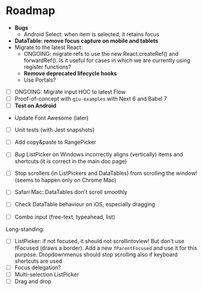 # Roadmap

* **Bugs**
  * Android Select: when item is selected, it retains focus
* **DataTable: remove focus capture on mobile and tablets**
* Migrate to the latest React:
    * ONGOING: migrate refs to use the new React.createRef() and forwardRef(). Is it useful for cases in which we are currently using register functions?
    * **Remove deprecated lifecycle hooks**
    * Use Portals?
* [ ] ONGOING: Migrate input HOC to latest Flow
* [ ] Proof-of-concept with `giu-examples` with Next 6 and Babel 7
* [ ] **Test on Android**

* Update Font Awesome (later)

* [ ] Unit tests (with Jest snapshots)

* [ ] Add copy&paste to RangePicker
* [ ] _Bug_ ListPicker on Windows incorrectly aligns (vertically) items and shortcuts (it _is_ correct in the main doc page)
* [ ] Stop scrollers (in ListPickers and DataTables) from scrolling the window! (seems to happen only on Chrome Mac)
* [ ] Safari Mac: DataTables don't scroll smoothly
* [ ] Check DataTable behaviour on iOS, especially dragging

* [ ] Combo input (free-text, typeahead, list)

Long-standing:

* [ ] ListPicker: if not focused, it should not scrollintoview! But don't use fFocused (draws a border). Add a new `fParentFocused` and use it for this purpose. Dropdownmenus should stop scrolling also if keyboard shortcuts are used
* [ ] Focus delegation?
* [ ] Multi-selection ListPicker
* [ ] Drag and drop
